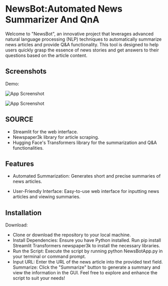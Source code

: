 
# NewsBot:Automated News Summarizer And QnA

 Welcome to "NewsBot", an innovative project that leverages advanced natural language processing (NLP) techniques to automatically summarize news articles and provide Q&A functionality. This tool is designed to help users quickly grasp the essence of news stories and get answers to their questions based on the article content. 


## Screenshots

Demo:

![App Screenshot](https://github.com/mehak-ui/NewsBot/assets/137998664/1b3f7433-7ef9-4ba8-a274-ef4ec137372c)



![App Screenshot](https://github.com/mehak-ui/NewsBot/assets/137998664/8e0b5fc9-b716-4c99-ac7e-436c1f5c10c7)






## SOURCE
*  Streamlit for the web interface.
* Newspaper3k library for article scraping.
* Hugging Face's Transformers library for the summarization and Q&A functionalities.
## Features


* Automated Summarization: Generates short and precise summaries of news articles.

- User-Friendly Interface: Easy-to-use web interface for inputting news articles and viewing summaries.
## Installation

Download:
*  Clone or download the repository to your local machine.
*  Install Dependencies: Ensure you have Python installed. Run pip install Streamlit Transformers newspaper3k to install the necessary libraries.
*  Run the Script: Execute the script by running python NewsBotApp.py in your terminal or command prompt.
*  Input URL: Enter the URL of the news article into the provided text field. Summarize: Click the "Summarize" button to generate a summary and view the information in the GUI. 
Feel free to explore and enhance the script to suit your needs!
